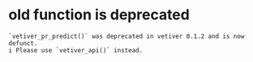 # old function is deprecated

    `vetiver_pr_predict()` was deprecated in vetiver 0.1.2 and is now defunct.
    i Please use `vetiver_api()` instead.

